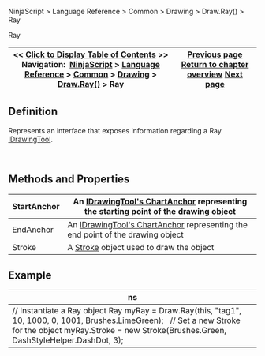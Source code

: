 ﻿


NinjaScript \> Language Reference \> Common \> Drawing \> Draw.Ray() \> Ray






















Ray







| \<\< [Click to Display Table of Contents](ray.md) \>\> **Navigation:**     [NinjaScript](ninjascript.md) \> [Language Reference](language_reference_wip.md) \> [Common](common.md) \> [Drawing](drawing.md) \> [Draw.Ray()](draw_ray.md) \> Ray | [Previous page](draw_ray.md) [Return to chapter overview](draw_ray.md) [Next page](draw_rectangle.md) |
| --- | --- |











## Definition


Represents an interface that exposes information regarding a Ray [IDrawingTool](idrawingtool.md).


 


## Methods and Properties




| StartAnchor | An [IDrawingTool's ChartAnchor](idrawingtool.htm#chartanchor) representing the starting point of the drawing object |
| --- | --- |
| EndAnchor | An [IDrawingTool's ChartAnchor](idrawingtool.htm#chartanchor) representing the end point of the drawing object |
| Stroke | A [Stroke](stroke_class.md) object used to draw the object |



## 


## 


## Example




| ns |
| --- |
| // Instantiate a Ray object Ray myRay \= Draw.Ray(this, "tag1", 10, 1000, 0, 1001, Brushes.LimeGreen);   // Set a new Stroke for the object myRay.Stroke \= new Stroke(Brushes.Green, DashStyleHelper.DashDot, 3); |









